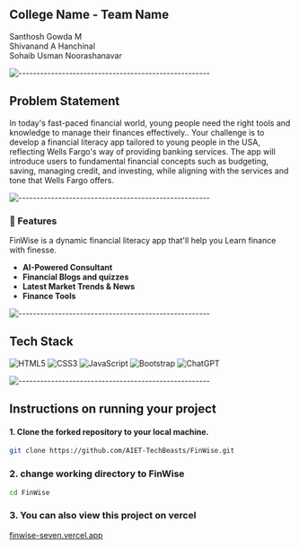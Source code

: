 ## College Name - Team Name
Santhosh Gowda M <br>
Shivanand A Hanchinal<br>
Sohaib Usman Noorashanavar<br>

![-----------------------------------------------------](https://raw.githubusercontent.com/andreasbm/readme/master/assets/lines/rainbow.png)

## Problem Statement

In today's fast-paced financial world, young people need the right tools and knowledge to
manage their finances effectively.. Your challenge is to develop a financial literacy app tailored
to young people in the USA, reflecting Wells Fargo's way of providing banking services. The app
will introduce users to fundamental financial concepts such as budgeting, saving, managing
credit, and investing, while aligning with the services and tone that Wells Fargo offers.

![-----------------------------------------------------](https://raw.githubusercontent.com/andreasbm/readme/master/assets/lines/rainbow.png)

### 🌟 Features
FinWise is a dynamic financial literacy app that'll help you Learn finance with finesse.
<strong>
- AI-Powered Consultant
- Financial Blogs and quizzes 
- Latest Market Trends & News
- Finance Tools
</strong>

![-----------------------------------------------------](https://raw.githubusercontent.com/andreasbm/readme/master/assets/lines/rainbow.png)

## Tech Stack 
![HTML5](https://img.shields.io/badge/html5-%23E34F26.svg?style=for-the-badge&logo=html5&logoColor=white)
![CSS3](https://img.shields.io/badge/css3-%231572B6.svg?style=for-the-badge&logo=css3&logoColor=white)
![JavaScript](https://img.shields.io/badge/javascript-%23323330.svg?style=for-the-badge&logo=javascript&logoColor=%23F7DF1E)
![Bootstrap](https://img.shields.io/badge/bootstrap-%238511FA.svg?style=for-the-badge&logo=bootstrap&logoColor=white)
![ChatGPT](https://img.shields.io/badge/chatGPT-74aa9c?style=for-the-badge&logo=openai&logoColor=white)

![-----------------------------------------------------](https://raw.githubusercontent.com/andreasbm/readme/master/assets/lines/rainbow.png)

## Instructions on running your project
 #### 1. Clone the forked repository to your local machine.
   ```bash
   git clone https://github.com/AIET-TechBeasts/FinWise.git
```
### 2. change working directory to FinWise
```bash
cd FinWise
```
### 3. You can also view this project on vercel
<a href="https://finwise-seven.vercel.app">finwise-seven.vercel.app</a>

